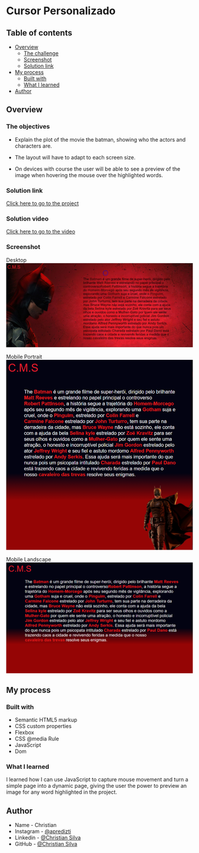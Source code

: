 # Cursor Personalizado

## Table of contents

- [Overview](#overview)
  - [The challenge](#the-challenge)
  - [Screenshot](#screenshot)
  - [Solution link](#Solution-link)
- [My process](#my-process)
  - [Built with](#built-with)
  - [What I learned](#what-i-learned)
- [Author](#author)

## Overview

### The objectives

- Explain the plot of the movie the batman, showing who the actors and characters are.

- The layout will have to adapt to each screen size.

- On devices with course the user will be able to see a preview of the image when hovering the mouse over the highlighted words.

### Solution link

[Click here to go to the project](https://christian-m-silva.github.io/cursor-personalizado/)

### Solution video

[Click here to go to the video](https://youtu.be/KaUqwrxMFFs)

### Screenshot

Desktop ![](Print/The-Batman-Desktop.PNG) 

Mobile Portrait ![](Print/The-Batman-Mobile-Retrato.PNG)

Mobile Landscape![](Print/The-Batman-Mobile-Paisagem.PNG)


## My process

### Built with

- Semantic HTML5 markup
- CSS custom properties
- Flexbox
- CSS @media Rule
- JavaScript
- Dom

### What I learned

I learned how I can use JavaScript to capture mouse movement and turn a simple page into a dynamic page, giving the user the power to preview an image for any word highlighted in the project.

## Author

- Name - Christian
- Instagram - [@apredizti](https://www.instagram.com/apredizti/)
- Linkedin - [@Christian Silva]( https://www.linkedin.com/in/christian-silva-83172621a)
- GitHub - [@Christian Silva](https://github.com/Christian-M-Silva)
